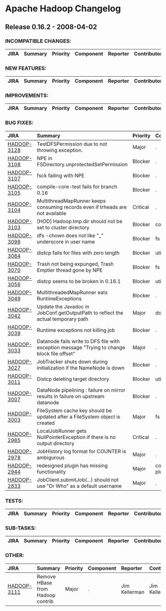 
<!---
# Licensed to the Apache Software Foundation (ASF) under one
# or more contributor license agreements.  See the NOTICE file
# distributed with this work for additional information
# regarding copyright ownership.  The ASF licenses this file
# to you under the Apache License, Version 2.0 (the
# "License"); you may not use this file except in compliance
# with the License.  You may obtain a copy of the License at
#
#     http://www.apache.org/licenses/LICENSE-2.0
#
# Unless required by applicable law or agreed to in writing, software
# distributed under the License is distributed on an "AS IS" BASIS,
# WITHOUT WARRANTIES OR CONDITIONS OF ANY KIND, either express or implied.
# See the License for the specific language governing permissions and
# limitations under the License.
-->
# Apache Hadoop Changelog

## Release 0.16.2 - 2008-04-02

### INCOMPATIBLE CHANGES:

| JIRA | Summary | Priority | Component | Reporter | Contributor |
|:---- |:---- | :--- |:---- |:---- |:---- |


### NEW FEATURES:

| JIRA | Summary | Priority | Component | Reporter | Contributor |
|:---- |:---- | :--- |:---- |:---- |:---- |


### IMPROVEMENTS:

| JIRA | Summary | Priority | Component | Reporter | Contributor |
|:---- |:---- | :--- |:---- |:---- |:---- |


### BUG FIXES:

| JIRA | Summary | Priority | Component | Reporter | Contributor |
|:---- |:---- | :--- |:---- |:---- |:---- |
| [HADOOP-3128](https://issues.apache.org/jira/browse/HADOOP-3128) | TestDFSPermission due to not throwing exception. |  Major | . | Konstantin Shvachko | Konstantin Shvachko |
| [HADOOP-3108](https://issues.apache.org/jira/browse/HADOOP-3108) | NPE in FSDirectory.unprotectedSetPermission |  Blocker | . | Koji Noguchi | Konstantin Shvachko |
| [HADOOP-3107](https://issues.apache.org/jira/browse/HADOOP-3107) | fsck failing with NPE |  Blocker | . | Koji Noguchi | dhruba borthakur |
| [HADOOP-3105](https://issues.apache.org/jira/browse/HADOOP-3105) | compile-core-test fails for branch 0.16 |  Blocker | . | Amareshwari Sriramadasu | Alejandro Abdelnur |
| [HADOOP-3104](https://issues.apache.org/jira/browse/HADOOP-3104) | MultithreadMapRunner keeps consuming records even if trheads are not available |  Critical | . | Alejandro Abdelnur | Alejandro Abdelnur |
| [HADOOP-3103](https://issues.apache.org/jira/browse/HADOOP-3103) | [HOD] Hadoop.tmp.dir should not be set to cluster directory |  Blocker | contrib/hod | Vinod Kumar Vavilapalli | Vinod Kumar Vavilapalli |
| [HADOOP-3098](https://issues.apache.org/jira/browse/HADOOP-3098) | dfs -chown does not like "\_" underscore in user name |  Blocker | fs | Koji Noguchi | Raghu Angadi |
| [HADOOP-3084](https://issues.apache.org/jira/browse/HADOOP-3084) | distcp fails for files with zero length |  Blocker | util | Mukund Madhugiri | Chris Douglas |
| [HADOOP-3070](https://issues.apache.org/jira/browse/HADOOP-3070) | Trash not being expunged, Trash Emptier thread gone by NPE |  Blocker | fs | Koji Noguchi | Koji Noguchi |
| [HADOOP-3056](https://issues.apache.org/jira/browse/HADOOP-3056) | distcp seems to be broken in 0.16.1 |  Blocker | util | Christian Kunz | Chris Douglas |
| [HADOOP-3049](https://issues.apache.org/jira/browse/HADOOP-3049) | MultithreadedMapRunner eats RuntimeExceptions |  Blocker | . | Alejandro Abdelnur | Alejandro Abdelnur |
| [HADOOP-3042](https://issues.apache.org/jira/browse/HADOOP-3042) | Update the Javadoc in JobConf.getOutputPath to reflect the actual temporary path |  Major | documentation | Devaraj Das | Amareshwari Sriramadasu |
| [HADOOP-3039](https://issues.apache.org/jira/browse/HADOOP-3039) | Runtime exceptions not killing job |  Blocker | . | Amareshwari Sriramadasu | Amareshwari Sriramadasu |
| [HADOOP-3033](https://issues.apache.org/jira/browse/HADOOP-3033) | Datanode fails write to DFS file with exception message "Trying to change block file offset" |  Major | . | dhruba borthakur | dhruba borthakur |
| [HADOOP-3027](https://issues.apache.org/jira/browse/HADOOP-3027) | JobTracker shuts down during initialization if the NameNode is down |  Blocker | . | Amareshwari Sriramadasu | Amareshwari Sriramadasu |
| [HADOOP-3011](https://issues.apache.org/jira/browse/HADOOP-3011) | Distcp deleting target directory |  Blocker | util | Koji Noguchi | Chris Douglas |
| [HADOOP-3007](https://issues.apache.org/jira/browse/HADOOP-3007) | DataNode pipelining : failure on mirror results in failure on upstream datanode |  Blocker | . | Raghu Angadi | Raghu Angadi |
| [HADOOP-3003](https://issues.apache.org/jira/browse/HADOOP-3003) | FileSystem cache key should be updated after a FileSystem object is created |  Major | fs | Tsz Wo Nicholas Sze | Tsz Wo Nicholas Sze |
| [HADOOP-2985](https://issues.apache.org/jira/browse/HADOOP-2985) | LocalJobRunner gets NullPointerException if there is no output directory |  Critical | . | Owen O'Malley | Amareshwari Sriramadasu |
| [HADOOP-2978](https://issues.apache.org/jira/browse/HADOOP-2978) | JobHistory log format for COUNTER is ambigurous |  Major | . | Runping Qi | Runping Qi |
| [HADOOP-2944](https://issues.apache.org/jira/browse/HADOOP-2944) | redesigned plugin has missing functionality |  Major | contrib/eclipse-plugin | Chris Dyer | Christophe Taton |
| [HADOOP-2833](https://issues.apache.org/jira/browse/HADOOP-2833) | JobClient.submitJob(...) should not use "Dr Who" as a default username |  Major | . | Tsz Wo Nicholas Sze | Tsz Wo Nicholas Sze |


### TESTS:

| JIRA | Summary | Priority | Component | Reporter | Contributor |
|:---- |:---- | :--- |:---- |:---- |:---- |


### SUB-TASKS:

| JIRA | Summary | Priority | Component | Reporter | Contributor |
|:---- |:---- | :--- |:---- |:---- |:---- |


### OTHER:

| JIRA | Summary | Priority | Component | Reporter | Contributor |
|:---- |:---- | :--- |:---- |:---- |:---- |
| [HADOOP-3111](https://issues.apache.org/jira/browse/HADOOP-3111) | Remove HBase from Hadoop contrib |  Major | . | Jim Kellerman | Jim Kellerman |


